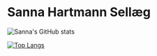 # Sanna Hartmann Sellæg

![Sanna's GitHub stats](https://github-readme-stats-sigma-five.vercel.app/api?username=sannahartmann&count_private=true&hide=stars&theme=gruvbox&show_icons=true)

[![Top Langs](https://github-readme-stats.vercel.app/api/top-langs/?username=sannahartmann&theme=gruvbox&layout=compact)](https://github.com/anuraghazra/github-readme-stats)

